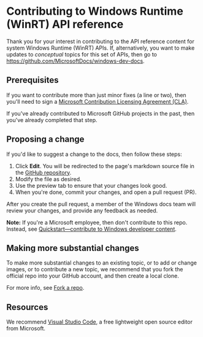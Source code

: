 # Contributing to Windows Runtime (WinRT) API reference

Thank you for your interest in contributing to the API reference content for system Windows Runtime (WinRT) APIs. If, alternatively, you want to make updates to *conceptual* topics for this set of APIs, then go to https://github.com/MicrosoftDocs/windows-dev-docs.

## Prerequisites

If you want to contribute more than just minor fixes (a line or two), then you'll need to sign a [Microsoft Contribution Licensing Agreement (CLA)](https://cla.microsoft.com/).

If you've already contributed to Microsoft GitHub projects in the past, then you've already completed that step.

## Proposing a change

If you'd like to suggest a change to the docs, then follow these steps:

1. Click **Edit**. You will be redirected to the page's markdown source file in the [GitHub repository](https://github.com/MicrosoftDocs/winrt-api).
2. Modify the file as desired.
3. Use the preview tab to ensure that your changes look good.
4. When you're done, commit your changes, and open a pull request (PR).

After you create the pull request, a member of the Windows docs team will review your changes, and provide any feedback as needed.

**Note:** If you're a Microsoft employee, then don't contribute to this repo. Instead, see [Quickstart—contribute to Windows developer content](https://review.learn.microsoft.com/windows-authoring-guide/quickstart?branch=main).

## Making more substantial changes

To make more substantial changes to an existing topic, or to add or change images, or to contribute a new topic, we recommend that you fork the official repo into your GitHub account, and then create a local clone.

For more info, see [Fork a repo](https://help.github.com/articles/fork-a-repo).

## Resources

We recommend [Visual Studio Code](https://code.visualstudio.com/), a free lightweight open source editor from Microsoft.
